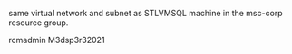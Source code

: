 same virtual network and subnet as STLVMSQL machine in the msc-corp resource group.

rcmadmin M3dsp3r32021

